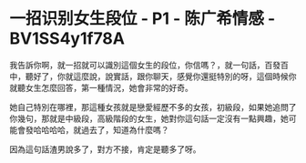 # 一招识别女生段位 - P1 - 陈广希情感 - BV1SS4y1f78A

我告訴你啊，就一招就可以識別這個女生的段位，你信嗎？，就一句話，百發百中，聽好了，你就這麼說，說實話，跟你聊天，感覺你還挺特別的呀，這個時候你就聽女生怎麼回答，第一種情況，她會非常的好奇。

她自己特別在哪裡，那這種女孩就是戀愛經歷不多的女孩，初級段，如果她追問了你幾句，那就是中級段，高級階段的女生，她對你這句話一定沒有一點興趣，她可能會發哈哈哈哈，就過去了，知道為什麼嗎？

因為這句話渣男說多了，對方不接，肯定是聽多了呀。